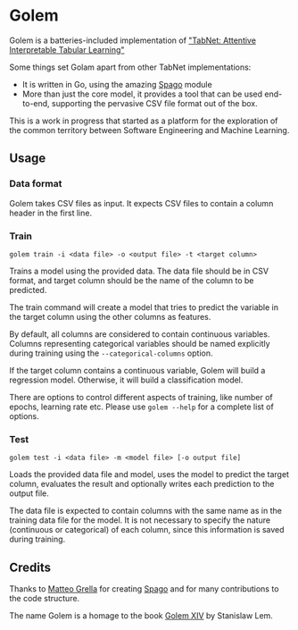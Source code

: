 # Golem

Golem is a batteries-included implementation of ["TabNet: Attentive Interpretable Tabular Learning"](https://arxiv.org/abs/1908.07442)

Some things set Golam apart from other TabNet implementations:

- It is written in Go, using the amazing [Spago](https://github.com/nlpodyssey/spago) module 
- More than just the core model, it provides a tool that can be used end-to-end, supporting the pervasive CSV file format out of the box.

This is a work in progress that started as a platform for the exploration of the 
common territory between Software Engineering and Machine Learning. 

## Usage

### Data format

Golem takes CSV files as input. It expects CSV files to contain a column header in the first line.

### Train
`golem train -i <data file> -o <output file> -t <target column>`

Trains a model using the provided data. The data file should be in CSV format, and target column 
should be the name of the column to be predicted. 

The train command will create a model that tries to predict the variable in the target column using the other columns
as features. 

By default, all columns are considered to contain continuous variables. Columns representing
categorical variables should be named explicitly during training using the `--categorical-columns` option.

If the target column contains a continuous variable, Golem will build a regression model. Otherwise,
it will build a classification model.

There are options to control different aspects of training, like number of epochs, learning rate etc.
Please use `golem --help` for a complete list of options.

### Test
`golem test -i <data file> -m <model file> [-o output file]`

Loads the provided data file and model, uses the model to predict the target column, evaluates
the result and optionally writes each prediction to the output file.

The data file is expected to contain columns with the same name as in the training data file
for the model. It is not necessary to specify the nature (continuous or categorical) of each column,
since this information is saved during training.

## Credits

Thanks to [Matteo Grella](https://github.com/matteo-grella) for creating [Spago](https://github.com/nlpodyssey/spago)
and for many contributions to the code structure.

The name Golem is a homage to the book [Golem XIV](https://en.wikipedia.org/wiki/Golem_XIV)
by Stanislaw Lem.


